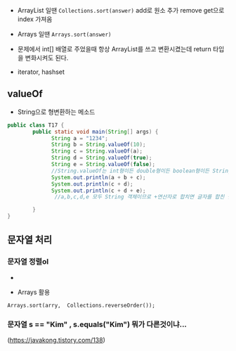 - ArrayList 일땐 `Collections.sort(answer)`
  add로 원소 추가
  remove
  get으로 index 가져옴
- Arrays 일땐 `Arrays.sort(answer)`

- 문제에서 int[] 배열로 주었을때 항상 ArrayList를 쓰고 변환시켰는데 return 타입을 변화시켜도 된다.

- iterator, hashset

## valueOf

- String으로 형변환하는 메소드

```java
public class T17 {
        public static void main(String[] args) {
              String a = "1234";
              String b = String.valueOf(10);
              String c = String.valueOf(a);
              String d = String.valueOf(true);
              String e = String.valueOf(false);
              //String.valueOf는 int형이든 double형이든 boolean형이든 String객체로 만든다.
              System.out.println(a + b + c);
              System.out.println(c + d);
              System.out.println(c + d + e);
               //a,b,c,d,e 모두 String 객체이므로 +연산자로 합치면 글자를 합친 결과와 같다

        }
}
```

## 문자열 처리

### 문자열 정렬ol

-

- Arrays 활용

```
Arrays.sort(arry,  Collections.reverseOrder());
```

### 문자열 s == "Kim" , s.equals("Kim") 뭐가 다른것이냐...

(https://javakong.tistory.com/138)
